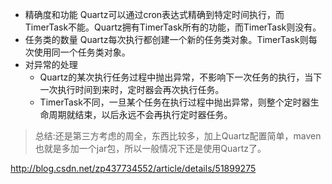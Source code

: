 - 精确度和功能 
  Quartz可以通过cron表达式精确到特定时间执行，而TimerTask不能。Quartz拥有TimerTask所有的功能，而TimerTask则没有。 
- 任务类的数量 
  Quartz每次执行都创建一个新的任务类对象。TimerTask则每次使用同一个任务类对象。 
- 对异常的处理
  - Quartz的某次执行任务过程中抛出异常，不影响下一次任务的执行，当下一次执行时间到来时，定时器会再次执行任务。
  - TimerTask不同，一旦某个任务在执行过程中抛出异常，则整个定时器生命周期就结束，以后永远不会再执行定时器任务。


> 总结:还是第三方考虑的周全，东西比较多，加上Quartz配置简单，maven也就是多加一个jar包，所以一般情况下还是使用Quartz了。


http://blog.csdn.net/zp437734552/article/details/51899275
